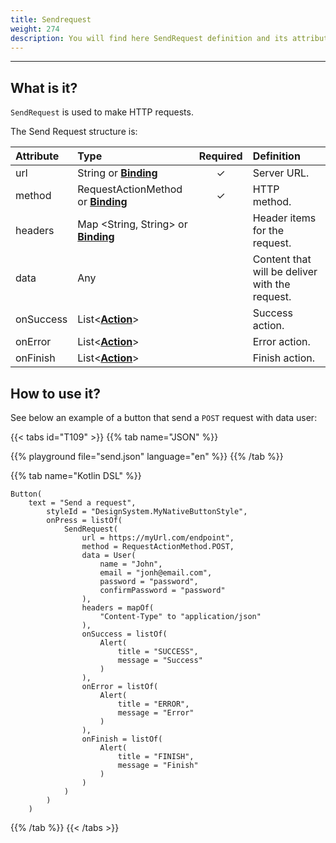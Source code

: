 ```yaml
---
title: Sendrequest
weight: 274
description: You will find here SendRequest definition and its attributes details
---
```


---

## **What is it?**

`SendRequest` is used to make HTTP requests.

The Send Request structure is:

| Attribute | Type                                                                       | Required | Definition                                     |
| :-------- | :------------------------------------------------------------------------- | :------: | :--------------------------------------------- |
| url       | String or [**Binding**](/pt/home/api/context#bindings)                     |    ✓     | Server URL.                                    |
| method    | RequestActionMethod or [**Binding**](/pt/home/api/context#bindings)        |    ✓     | HTTP method.                                   |
| headers   | Map &lt;String, String&gt; or [**Binding**](/pt/home/api/context#bindings) |          | Header items for the request.                  |
| data      | Any                                                                        |          | Content that will be deliver with the request. |
| onSuccess | List&lt;[**Action**](/pt/home/api/actions)&gt;                             |          | Success action.                                |
| onError   | List&lt;[**Action**](/pt/home/api/actions)&gt;                             |          | Error action.                                  |
| onFinish  | List&lt;[**Action**](/pt/home/api/actions)&gt;                             |          | Finish action.                                 |

## How to use it?

See below an example of a button that send a `POST` request with data user:

{{< tabs id="T109" >}}
{{% tab name="JSON" %}}

<!-- json-playground:send.json
{
  "_beagleComponent_": "beagle:container",
  "children": [
    {
      "_beagleComponent_": "beagle:button",
      "text": "Send Request Example",
      "onPress": [
        {
            "beagleAction":"beagle:sendRequest",
            "url":"https://myUrl.com/endpoint",
            "method":"POST",
            "headers":{
               "Content-Type":"application/json"
            },
            "data":{
               "email":"john@email.com",
               "password":"password",
               "confirmPassword":"password",
               "name":"John"
            },
            "onSuccess":[
              {
                 "beagleAction":"beagle:alert",
                 "title":"SUCCESS",
                 "message":"Success"
              }
            ],
            "onError":[
               {
                  "beagleAction":"beagle:alert",
                  "title":"ERROR",
                  "message":"Error"
               }
            ],
            "onFinish":[
               {
                  "beagleAction":"beagle:alert",
                  "title": "FINISH",
                  "message":"Finish"
               }
            ]
         }
      ]
    }
  ]
}
-->

{{% playground file="send.json" language="en" %}}
{{% /tab %}}

{{% tab name="Kotlin DSL" %}}

```
Button(
    text = "Send a request",
        styleId = "DesignSystem.MyNativeButtonStyle",
        onPress = listOf(
            SendRequest(
                url = https://myUrl.com/endpoint",
                method = RequestActionMethod.POST,
                data = User(
                    name = "John",
                    email = "jonh@email.com",
                    password = "password",
                    confirmPassword = "password"
                ),
                headers = mapOf(
                    "Content-Type" to "application/json"
                ),
                onSuccess = listOf(
                    Alert(
                        title = "SUCCESS",
                        message = "Success"
                    )
                ),
                onError = listOf(
                    Alert(
                        title = "ERROR",
                        message = "Error"
                    )
                ),
                onFinish = listOf(
                    Alert(
                        title = "FINISH",
                        message = "Finish"
                    )
                )
            )
        )
    )
```

{{% /tab %}}
{{< /tabs >}}

